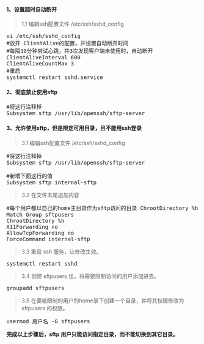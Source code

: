#### 1、设置超时自动断开
>1.1 编辑ssh配置文件 /etc/ssh/sshd_config
<pre class="prettyprint lang-s">
vi /etc/ssh/sshd_config
#放开 ClientAlive的配置，并设置自动断开时间
#每隔10分钟尝试心跳，共3次发现客户端未使用时，自动断开
ClientAliveInterval 600
ClientAliveCountMax 3
#重启
systemctl restart sshd.service
</pre>

#### 2、彻底禁止使用sftp
<pre class="prettyprint lang-s">
#将这行注释掉
Subsystem sftp /usr/lib/openssh/sftp-server
</pre>

#### 3、允许使用sftp，但是限定可用目录，且不能用ssh登录
>3.1 编辑ssh配置文件 /etc/ssh/sshd_config 
<pre class="prettyprint lang-s">
#将这行注释掉
Subsystem sftp /usr/lib/openssh/sftp-server

#新增下面这行的值
Subsystem sftp internal-sftp
</pre>
>3.2 在文件末尾追加内容
<pre class="prettyprint lang-s">
#每个用户都以自己的home主目录作为sftp访问的目录 ChrootDirectory %h
Match Group sftpusers
ChrootDirectory %h
X11Forwarding no
AllowTcpForwarding no
ForceCommand internal-sftp
</pre>
>3.3 重启 ssh 服务，让修改生效。
<pre class="prettyprint lang-s">
systemctl restart sshd
</pre>

>3.4 创建 sftpusers 组，将需要限制访问的用户添加进去。
<pre class="prettyprint lang-s">
groupadd sftpusers
</pre>
>3.5 在要被限制的用户的home录下创建一个目录，并将其权限修改为 sftpusers 的权限。
<pre class="prettyprint lang-s">
usermod 用户名 -G sftpusers
</pre>

**完成以上步骤后，sftp 用户只能访问指定目录，而不能切换到其它目录。**